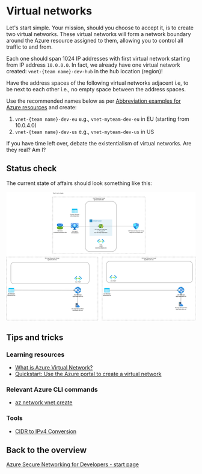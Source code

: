 # Virtual networks

Let's start simple. Your mission, should you choose to accept it, is to create two virtual networks. These virtual networks will form a network boundary around the Azure resource assigned to them, allowing you to control all traffic to and from.

Each one should span 1024 IP addresses with first virtual network starting from IP address `10.0.0.0`. In fact, we already have one virtual network created: `vnet-{team name}-dev-hub` in the hub location (region)!

Have the address spaces of the following virtual networks adjacent i.e, to be next to each other i.e., no empty space between the address spaces.

Use the recommended names below as per [Abbreviation examples for Azure resources](https://learn.microsoft.com/azure/cloud-adoption-framework/ready/azure-best-practices/resource-abbreviations) and create:

1. `vnet-{team name}-dev-eu` e.g., `vnet-myteam-dev-eu` in EU (starting from 10.0.4.0)
1. `vnet-{team name}-dev-us` e.g., `vnet-myteam-dev-us` in US

If you have time left over, debate the existentialism of virtual networks. Are they real? Am I?

## Status check

The current state of affairs should look something like this:

![1](../../assets/1-architecture.drawio.png)

## Tips and tricks

### Learning resources

* [What is Azure Virtual Network?](https://learn.microsoft.com/azure/virtual-network/virtual-networks-overview)
* [Quickstart: Use the Azure portal to create a virtual network](https://learn.microsoft.com/azure/virtual-network/quick-create-portal)

### Relevant Azure CLI commands

* [az network vnet create](https://learn.microsoft.com/cli/azure/network/vnet?view=azure-cli-latest#az-network-vnet-create)

### Tools

* [CIDR to IPv4 Conversion](https://www.ipaddressguide.com/cidr)

## Back to the overview

[Azure Secure Networking for Developers - start page](/README.md)
